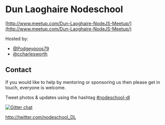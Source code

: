 # Dun Laoghaire Nodeschool

[http://www.meetup.com/Dun-Laoghaire-NodeJS-Meetup/](http://www.meetup.com/Dun-Laoghaire-NodeJS-Meetup/)

Hosted by:
- [@Podgeypoos79](http://twitter.com/Podgeypoos79)
- [@ccharlesworth](http://twitter.com/ccharlesworth)

## Contact

If you would like to help by mentoring or sponsoring us then please get in touch, everyone is welcome.

Tweet photos & updates using the hashtag [#nodeschool-dl](https://twitter.com/search?q=nodeschool-dl)

[![Gitter chat](https://badges.gitter.im/nodeschool/dun-laoghaire.png)](https://gitter.im/nodeschool/dun-laoghaire)

http://twitter.com/nodeschool_DL


